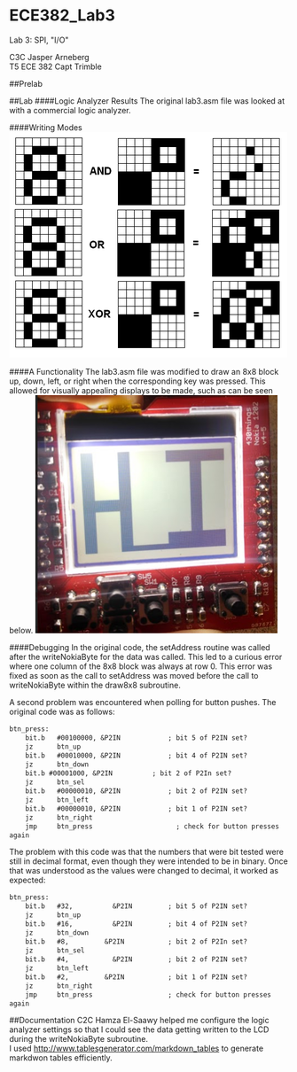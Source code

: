 ECE382_Lab3
===========

Lab 3: SPI, "I/O"

C3C Jasper Arneberg  
T5 ECE 382
Capt Trimble  

##Prelab


##Lab
####Logic Analyzer Results
The original lab3.asm file was looked at with a commercial logic analyzer.

####Writing Modes
![alt text](https://github.com/JasperArneberg/ECE382_Lab3/blob/master/bitblock_filled.bmp?raw=true "Writing Modes")

####A Functionality
The lab3.asm file was modified to draw an 8x8 block up, down, left, or right when the corresponding key was pressed. This allowed for visually appealing displays to be made, such as can be seen below.
![alt text](https://github.com/JasperArneberg/ECE382_Lab3/blob/master/hi_lcd.png?raw=true "Special Message")

####Debugging
In the original code, the setAddress routine was called after the writeNokiaByte for the data was called. This led to a curious error where one column of the 8x8 block was always at row 0. This error was fixed as soon as the call to setAddress was moved before the call to writeNokiaByte within the draw8x8 subroutine.

A second problem was encountered when polling for button pushes. The original code was as follows:
```
btn_press:
	bit.b	#00100000, &P2IN			; bit 5 of P2IN set?
	jz		btn_up
	bit.b	#00010000, &P2IN			; bit 4 of P2IN set?
	jz		btn_down
	bit.b #00001000, &P2IN			; bit 2 of P2In set?
	jz		btn_sel
	bit.b	#00000010, &P2IN			; bit 2 of P2IN set?
	jz		btn_left
	bit.b	#00000010, &P2IN			; bit 1 of P2IN set?
	jz		btn_right
	jmp 	btn_press					  ; check for button presses again
```
The problem with this code was that the numbers that were bit tested were still in decimal format, even though they were intended to be in binary. Once that was understood as the values were changed to decimal, it worked as expected:
```
btn_press:
	bit.b	#32, 		  &P2IN			; bit 5 of P2IN set?
	jz		btn_up
	bit.b	#16, 		  &P2IN			; bit 4 of P2IN set?
	jz		btn_down
	bit.b 	#8, 		&P2IN			; bit 2 of P2In set?
	jz		btn_sel
	bit.b	#4, 		  &P2IN			; bit 2 of P2IN set?
	jz		btn_left
	bit.b	#2, 	  	&P2IN			; bit 1 of P2IN set?
	jz		btn_right
	jmp 	btn_press					; check for button presses again
```

##Documentation
C2C Hamza El-Saawy helped me configure the logic analyzer settings so that I could see the data getting written to the LCD during the writeNokiaByte subroutine.  
I used http://www.tablesgenerator.com/markdown_tables to generate markdwon tables efficiently.
